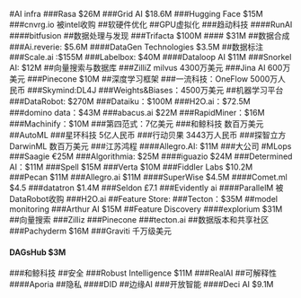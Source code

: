 #AI infra
###Rasa $26M
###Grid AI $18.6M
###Hugging Face $15M
###cnvrg.io 被intel收购
##软硬件优化
##GPU虚拟化
###趋动科技
####RunAI 
####bitfusion
##数据处理与发现
###Trifacta $100M
#### $31M
##数据合成
###Ai.reverie: $5.6M
####DataGen Technologies $3.5M
##数据标注
###Scale.ai :$155M 
###Labelbox: $40M
####Dataloop AI $11M
###Snorkel AI: $12M
##向量搜索与数据库
###ZilliZ milvus 4300万美元
###Jina AI 600万美元
###Pinecone $10M
##深度学习框架
###一流科技：OneFlow 5000万人民币
###Skymind:DL4J
###Weights&Biases：4500万美元
##机器学习平台
###DataRobot: $270M 
###Dataiku：$100M
###H2O.ai：$72.5M
###domino data：$43M
###abacus.ai $22M 
###RapidMiner：$16M
###Machinify：$10M
###第四范式：7亿美元
###和鲸科技 数百万美元
##AutoML
###星环科技 5亿人民币
###行动贝果 3443万人民币
###探智立方 DarwinML 数百万美元
###江苏鸿程
####Allegro.AI: $11M
###大公司
#MLops
###Saagie €25M
###Algorithmia: $25M
####iguazio $24M
###Determined AI：$11M
###Spell $15M
###Verta $10M
###Fiddler Labs $10.2M
###Pecan $11M
###Allegro.ai  $11M
####SuperWise $4.5M
####Comet.ml $4.5
###datatron $1.4M
###Seldon £7.1
###Evidently ai
####ParallelM 被DataRobot收购
###H2O.ai
##Feature Store:
###Tecton：$35M
##model monitoring
###Arthur AI $15M
##Feature Discovery
####explorium $31M
##向量搜索
###Zilliz
###Pinecone
###tecton.ai
##数据版本和共享社区
###Pachyderm $16M
###Graviti 千万级美元
#### DAGsHub $3M
###和鲸科技
##安全
###Robust Intelligence $11M
###RealAI
##可解释性
####Aporia
##隐私
####DID
##边缘AI
###开放智能
####Deci AI $9.1M
